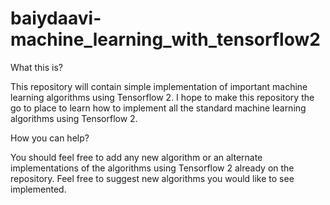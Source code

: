 # baiydaavi-machine_learning_with_tensorflow2

What this is? 

This repository will contain simple implementation of important machine learning algorithms using Tensorflow 2. I hope to make this repository the go to place to learn how to implement all the standard machine learning algorithms using Tensorflow 2. 

How you can help?

You should feel free to add any new algorithm or an alternate implementations of the algorithms using Tensorflow 2 already on the repository. Feel free to suggest new algorithms you would like to see implemented.